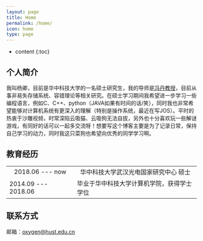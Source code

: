 ```yaml
---
layout: page
title: Home
permalink: /home/
icon: home
type: page
---
```


* content
{:toc}

## 个人简介
我叫杨卿，目前是华中科技大学的一名硕士研究生，我的导师是[冯丹教授](http://faculty.hust.edu.cn/dfeng/zh_CN/index.htm)，目前从事非易失存储系统、容错理论等相关研究。在硕士学习期间我希望进一步学习一些编程语言，例如C、C++、python（JAVA如果有时间的话/笑），同时我也非常希望能够对计算机系统有更深入的理解（特别是操作系统，最近在写JOS）。平时的热衷于沙雕视频，时常深陷云吸猫、云吸狗无法自拔，另外也十分喜欢玩一些解谜游戏，有同好的话可以一起多交流呀！想要写这个博客主要是为了记录日常，保持自己学习的动力，同时我这只菜狗也希望向优秀的同学学习啊。

## 教育经历
<table>
    <tr align="center">
        <td >2018.06 --- now</td>  
        <td > 华中科技大学武汉光电国家研究中心 硕士 </td>	
    </tr>
    <tr>
	    <td>2014.09 --- 2018.06</td>
	    <td>毕业于华中科技大学计算机学院，获得学士学位</td>
	</tr>
</table>

## 联系方式
邮箱：oxygen@hust.edu.cn


